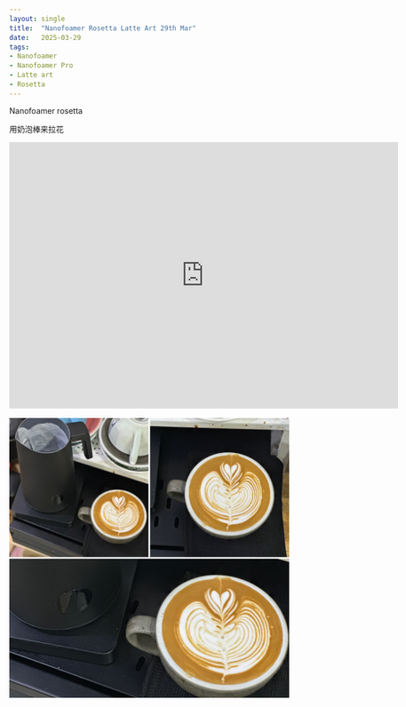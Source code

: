 ```yaml
---
layout: single
title:  "Nanofoamer Rosetta Latte Art 29th Mar"
date:   2025-03-29
tags:
- Nanofoamer
- Nanofoamer Pro
- Latte art
- Rosetta
---
```


Nanofoamer rosetta

用奶泡棒来拉花


<div class="embed-container">
  <iframe
      src="https://www.youtube.com/embed/Irr8kSaLNSw"
      width="700"
      height="480"
      frameborder="0"
      allowfullscreen="true">
  </iframe>
</div>


![](/assets/img/2025/03/29/62C4279F-CFDD-42A9-9F9B-4F65D51D204B.JPG)
